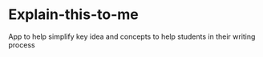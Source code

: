 # Explain-this-to-me
App to help simplify key idea and concepts to help students in their writing process
